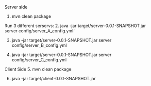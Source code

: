 Server side 
1. mvn clean package

Run 3 different serservs:
2. java -jar target/server-0.0.1-SNAPSHOT.jar server config/server_A_config.yml'

3. java -jar target/server-0.0.1-SNAPSHOT.jar server config/server_B_config.yml

4. java -jar target/server-0.0.1-SNAPSHOT.jar server config/server_C_config.yml


Client Side
5. mvn clean package

6. java -jar target/client-0.0.1-SNAPSHOT.jar
